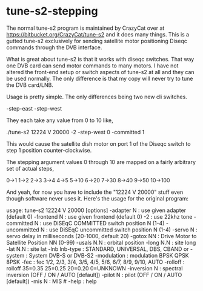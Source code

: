 tune-s2-stepping
================

The normal tune-s2 program is maintained by CrazyCat over at https://bitbucket.org/CrazyCat/tune-s2 and it does many things.
This is a gutted tune-s2 exclusively for sending satellite motor positioning Diseqc commands through the DVB interface.

What is great about tune-s2 is that it works with diseqc switches. That way one DVB card can send motor commands to many
motors. I have not altered the front-end setup or switch aspects of tune-s2 at all and they can be used normally. The only
difference is that my copy will never try to tune the DVB card/LNB.

Usage is pretty simple. The only differences being two new cli switches.

-step-east 
-step-west

They each take any value from 0 to 10 like, 

./tune-s2 12224 V 20000 -2 -step-west 0 -committed 1

This would cause the satellite dish motor on port 1 of the Diseqc switch to step 1 position counter-clockwise.

The stepping argument values 0 through 10 are mapped on a fairly arbitrary set of actual steps,

0->1
1->2
2->3
3->4
4->5
5->10
6->20
7->30
8->40
9->50
10->100

And yeah, for now you have to include the "12224 V 20000" stuff even though software never uses it. Here's the usage
for the original program:

usage: tune-s2 12224 V 20000 [options]
	-adapter N     : use given adapter (default 0)
	-frontend N    : use given frontend (default 0)
	-2             : use 22khz tone
	-committed N   : use DiSEqC COMMITTED switch position N (1-4)
	-uncommitted N : use DiSEqC uncommitted switch position N (1-4)
	-servo N       : servo delay in milliseconds (20-1000, default 20)
	-gotox NN      : Drive Motor to Satellite Position NN (0-99)
	-usals N.N     : orbital position
	-long N.N      : site long
	-lat N.N       : site lat
	-lnb lnb-type  : STANDARD, UNIVERSAL, DBS, CBAND or 
	-system        : System DVB-S or DVB-S2
	-modulation    : modulation BPSK QPSK 8PSK
	-fec           : fec 1/2, 2/3, 3/4, 3/5, 4/5, 5/6, 6/7, 8/9, 9/10, AUTO
	-rolloff       : rolloff 35=0.35 25=0.25 20=0.20 0=UNKNOWN
	-inversion N   : spectral inversion (OFF / ON / AUTO [default])
	-pilot N	   : pilot (OFF / ON / AUTO [default])
	-mis N   	   : MIS #
	-help          : help
